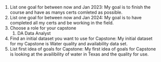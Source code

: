 1. List one goal for between now and Jan 2023: My goal is to finish the course and have as manys certs comleted as possible.
2. List one goal for between now and Jan 2024: My goal is to have completed all my certs and be working in the field. 
4. Choose a role for your capstone
   1. DA Data Analyst
5. Find an initial dataset you want to use for Capstone: My initial dataset for my Capstone is Water quality and availability data set.
6. List first idea of goals for Capstone: My first idea of goals for Capstone is looking at the availibility of water in Texas and the quality for use. 
